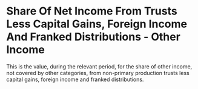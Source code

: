 # Share Of Net Income From Trusts Less Capital Gains, Foreign Income And Franked Distributions - Other Income
This is the value, during the relevant period, for the share of other income, not covered by other categories, from non-primary production trusts less capital gains, foreign income and franked distributions.